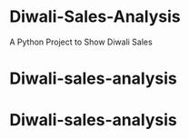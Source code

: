 # Diwali-Sales-Analysis
A Python Project to Show Diwali Sales
# Diwali-sales-analysis
# Diwali-sales-analysis

